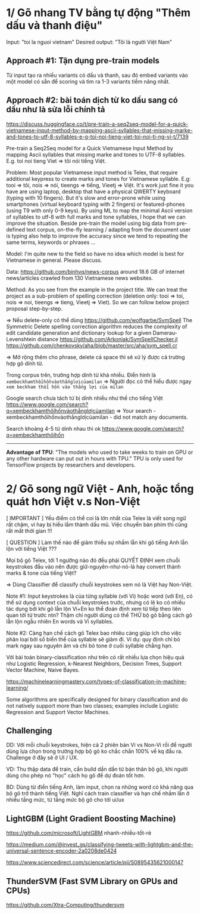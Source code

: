# 1/ Gõ nhang TV bằng tự động "Thêm dấu và thanh điệu"

Input: "toi la nguoi vietnam"
Desired output: "Tôi là người Việt Nam"

## Approach #1: Tận dụng pre-train models

Từ input tạo ra nhiều variants có dấu và thanh, sau đó embed variants vào một model có sẵn để scoring và tìm ra 1-3 variants tiềm năng nhất.


## Approach #2: bài toán dịch từ ko dấu sang có dấu như là sửa lỗi chính tả

https://discuss.huggingface.co/t/pre-train-a-seq2seq-model-for-a-quick-vietnamese-input-method-by-mapping-ascii-syllables-that-missing-marke-and-tones-to-utf-8-syllables-e-g-toi-noi-tieng-viet-toi-noi-ti-ng-vi-t/7139

Pre-train a Seq2Seq model for a Quick Vietnamese Input Method by mapping Ascii syllables that missing marke and tones to UTF-8 syllables. E.g. toi noi tieng Viet => tôi nói tiếng Việt.

Problem: Most popular Vietnamese input method is Telex, that require additional keypress to create marks and tones for Vietnamese syllable. E.g: tooi => tôi, nois => nói, tieengs => tiếng, Vieetj => Việt. It's work just fine it you have are using laptop, desktop that have a physical QWERTY keyboard (typing with 10 fingers). But it's slow and error-prone while using smartphones (virtual keyboard typing with 2 fingers) or featured-phones (using T9 with only 0-9 keys). By using ML to map the minimal Ascii version of syllables to utf-8 with full marks and tone syllables, I hope that we can improve the situation. Beside pre-train the model using big data from pre-defined text corpus, on-the-fly learning / adapting from the document user is typing also help to improve the accuracy since we tend to repeating the same terms, keywords or phrases ...

Model: I'm quite new to the field so have no idea which model is best for Vietnamese in general. Please discuss.

Data: https://github.com/binhvq/news-corpus
around 18.6 GB of internet news/articles crawled from 130 Vietnamese news websites.

Method: As you see from the example in the project title. We can treat the project as a sub-problem of spelling correction (deletion only: tooi => toi, nois => noi, tieengs => tieng, Vieetj => Viet). So we can follow below project proposal step-by-step.

=> Nếu delete-only có thể dùng https://github.com/wolfgarbe/SymSpell
The Symmetric Delete spelling correction algorithm reduces the complexity of edit candidate generation and dictionary lookup for a given Damerau-Levenshtein distance
https://github.com/Arkoniak/SymSpellChecker.jl
https://github.com/chenkovsky/aha/blob/master/src/aha/sym_spell.cr

=> Mở rộng thêm cho phrase, delete cả space thì sẽ xử lý được cả trường hợp gõ dính từ.

Trong corpus trên, trường hợp dính từ khá nhiều. Điển hình là
`xembeckhamthôỉhồnvàothắnglơịcủamilan` => Người đọc có thể hiểu được ngay
`xem beckham thổi hồn vào thắng lợi của milan`

Google search chưa tách từ bị dính nhiều như thế cho tiếng Việt
https://www.google.com/search?q=xembeckhamthôỉhồnvàothắnglơịcủamilan
=> Your search - xembeckhamthôỉhồnvàothắnglơịcủamilan - did not match any documents.

Search khoảng 4-5 từ dính nhau thì ok
https://www.google.com/search?q=xembeckhamthôỉhồn

- - -

**Advantage of TPU**: "The models who used to take weeks to train on GPU or any other hardware can put out in hours with TPU." TPU is only used for TensorFlow projects by researchers and developers.



# 2/ Gõ song ngữ Việt - Anh, hoặc tổng quát hơn Việt v.s Non-Việt

[ IMPORTANT ] Yếu điểm có thể coi là lớn nhất của Telex là viết song ngữ rất chậm,
vì hay bị hiểu lầm thành dấu mũ. Việc chuyển bàn phím thì cũng rất mất thời gian !!!

[ QUESTION ] Làm thế nào để giảm thiểu sự nhầm lẫn khi gõ tiếng Anh lẫn lộn với tiếng Việt ???

Mọi bộ gõ Telex, tới 1 ngưỡng nào đó đều phải QUYẾT ĐỊNH xem chuỗi keystrokes đầu vào nên được giữ-nguyên-như-nó-là hay convert thành marks & tone của tiếng Việt?

=> Dùng Classifier để classify chuỗi keystrokes xem nó là Việt hay Non-Việt.

Note #1: Input keystrokes là của từng syllable (với Vi) hoặc word (với En), có thể sử dụng context của chuỗi keystrokes trước, nhưng có lẽ ko có nhiều tác dụng bởi khi gõ lẫn lộn Vi+En ko thể đoán định xem từ tiếp theo liên quan tới từ trước ntn? Thậm chí người dùng có thể THỬ bộ gõ bằng cách gõ lẫn lộn ngẫu nhiên En words và Vi syllables.

Note #2: Càng hạn chế cách gõ Telex bao nhiêu càng giúp ích cho việc phân loại bởi số biến thể của syllable sẽ giảm đi. Ví dụ: quy định chỉ bỏ mark ngay sau nguyên âm và chỉ bỏ tone ở cuối syllable chẳng hạn.

Với bài toán binary-classification như trên có rất nhiều lựa chọn hiệu quả như Logistic Regression, k-Nearest Neighbors, Decision Trees, Support Vector Machine, Naive Bayes.

https://machinelearningmastery.com/types-of-classification-in-machine-learning/

Some algorithms are specifically designed for binary classification and do not natively support more than two classes; examples include Logistic Regression and Support Vector Machines.

## Challenging

DD: Với mỗi chuỗi keystrokes, hiện cả 2 phiên bản Vi vs Non-Vi rồi để người dùng lựa chọn trong trường hợp bộ gõ ko chắc chắn 100% về kq đầu ra. Challenge ở đây sẽ ở UI / UX.

VD: Thu thập data để train, cần build dần dần từ bản thân bộ gõ, khi người dùng cho phép nó "học" cách họ gõ để dự đoán tốt hơn.

BD: Dùng từ điển tiếng Anh, làm input, chọn ra những word có khả năng qua bộ gõ trở thành tiếng Việt. Nghĩ cách train classifier và hạn chế nhầm lẫn ở nhiều tầng mức, từ tầng mức bộ gõ cho tới ui/ux

## LightGBM (Light Gradient Boosting Machine)
https://github.com/microsoft/LightGBM nhanh-nhiều-tốt-rẻ

https://medium.com/@invest_gs/classifying-tweets-with-lightgbm-and-the-universal-sentence-encoder-2a0208de0424

https://www.sciencedirect.com/science/article/pii/S0895435621000147


## ThunderSVM (Fast SVM Library on GPUs and CPUs)
https://github.com/Xtra-Computing/thundersvm
